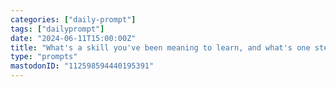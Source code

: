 ```yaml
---
categories: ["daily-prompt"]
tags: ["dailyprompt"]
date: "2024-06-11T15:00:00Z"
title: "What's a skill you've been meaning to learn, and what's one step you can take towards it today?"
type: "prompts"
mastodonID: "112598594440195391"
---
```

